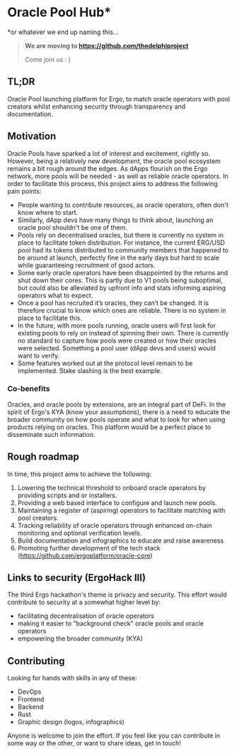 # Oracle Pool Hub*
*or whatever we end up naming this...

> **We are moving to https://github.com/thedelphiproject**
> 
> Come join us : )

## TL;DR
Oracle Pool launching platform for Ergo, to match oracle operators with pool creators whilst enhancing security through transparency and documentation.

## Motivation
Oracle Pools have sparked a lot of interest and excitement, rightly so. However, being a relatively new development, the oracle pool ecosystem remains a bit rough around the edges. As dApps flourish on the Ergo network, more pools will be needed - as well as reliable oracle operators. In order to facilitate this process, this project aims to address the following pain points:

- People wanting to contribute resources, as oracle operators, often don't know where to start.
- Similarly, dApp devs have many things to think about, launching an oracle pool shouldn't be one of them.
- Pools rely on decentralised oracles, but there is currently no system in place to facilitate token distribution. For instance, the current ERG/USD pool had its tokens distributed to community members that happened to be around at launch, perfectly fine in the early days but hard to scale while guaranteeing recruitment of good actors.
- Some early oracle operators have been disappointed by the returns and shut down their cores. This is partly due to V1 pools being suboptimal, but could also be alleviated by upfront info and stats informing aspiring operators what to expect.
- Once a pool has recruited it’s oracles, they can’t be changed. It is therefore crucial to know which ones are reliable. There is no system in place to facilitate this.
- In the future, with more pools running, oracle users will first look for existing pools to rely on instead of spinning their own. There is currently no standard to capture how pools were created or how their oracles were selected. Something a pool user (dApp devs and users) would want to verify.
- Some features worked out at the protocol level remain to be implemented. Stake slashing is the best example.

### Co-benefits
Oracles, and oracle pools by extensions, are an integral part of DeFi. In the spirit of Ergo's KYA (know your assumptions), there is a need to educate the broader community on how pools operate and what to look for when using products relying on oracles.
This platform would be a perfect place to disseminate such information.

## Rough roadmap
In time, this project aims to achieve the following:
1. Lowering the technical threshold to onboard oracle operators by providing scripts and or installers.
2. Providing a web based interface to configure and launch new pools.
3. Maintaining a register of (aspiring) operators to facilitate matching with pool creators.
4. Tracking reliability of oracle operators through enhanced on-chain monitoring and optional verification levels.
6. Build documentation and infographics to educate and raise awareness
7. Promoting further development of the tech stack (https://github.com/ergoplatform/oracle-core)

## Links to security (ErgoHack III)
The third Ergo hackathon's theme is privacy and security. This effort would contribute to security at a somewhat higher level by:
- facilitating decentralisation of oracle operators
- making it easier to "background check" oracle pools and oracle operators
- empowering the broader community (KYA)

## Contributing
Looking for hands with skills in any of these:
- DevOps
- Frontend
- Backend
- Rust
- Graphic design (logos, infographics)

Anyone is welcome to join the effort. If you feel like you can contribute in some way or the other, or want to share ideas, get in touch!
